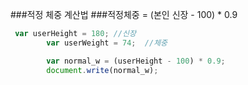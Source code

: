 ###적정 체중 계산법
###적정체중 = (본인 신장 - 100) * 0.9
```javascript
 var userHeight = 180; //신장
        var userWeight = 74;  //체중

        var normal_w = (userHeight - 100) * 0.9;
        document.write(normal_w);
```
